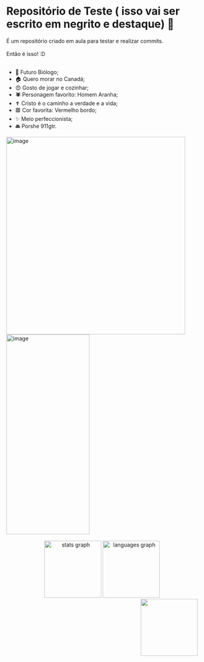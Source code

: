 # Repositório de Teste ( isso vai ser escrito em negrito e destaque) 👋
 É um repositório criado em aula para testar e realizar commits.<br><br>
Então é isso! :D<br><br>

- 🌱 Futuro Biólogo;
- 🏠 Quero morar no Canadá;
- 😍 Gosto de jogar e cozinhar;
- 🕷️ Personagem favorito: Homem Aranha;
- ✝️ Cristo é o caminho a verdade e a vida;
- 🟥 Cor favorita: Vermelho bordo;
- ✨ Meio perfeccionista;
- 🚘 Porshe 911gtr.

<img width="471" height="520" alt="image" src="https://github.com/user-attachments/assets/1293c4fe-c439-46af-b54b-9fde44bcb4b8" />
<img width="219" height="526" alt="image" src="https://github.com/user-attachments/assets/69172d5a-6ef4-4fdf-961f-b3c5acc932a0" /><br><br>


<div align="center">
  <img src="https://github-readme-stats.vercel.app/api?username=maurodesouza&hide_title=false&hide_rank=false&show_icons=true&include_all_commits=true&count_private=true&disable_animations=false&theme=dracula&locale=en&hide_border=false" height="150" alt="stats graph"  />
  <img src="https://github-readme-stats.vercel.app/api/top-langs?username=maurodesouza&locale=en&hide_title=false&layout=compact&card_width=320&langs_count=5&theme=dracula&hide_border=false" height="150" alt="languages graph"  />
</div>
<img align="right" height="150" src="https://i.imgflip.com/65efzo.gif"  />



